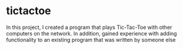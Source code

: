 # tictactoe
In this project, I created a program that plays Tic-Tac-Toe with other computers on the network. In addition, gained experience with adding functionality to an existing program that was written by someone else
